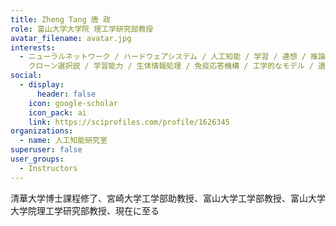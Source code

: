 ```yaml
---
title: Zheng Tang 唐 政
role: 富山大学大学院 理工学研究部教授
avatar_filename: avatar.jpg
interests:
  - ニューラルネットワーク / ハードウェアシステム / 人工知能 / 学習 / 連想 / 推論 / ファジィ推論 / 免疫的なネットワーク /
    クローン選択説 / 学習能力 / 生体情報処理 / 免疫応答機構 / 工学的なモデル / 遺伝 / パターン認識 /
social:
  - display:
      header: false
    icon: google-scholar
    icon_pack: ai
    link: https://sciprofiles.com/profile/1626345
organizations:
  - name: 人工知能研究室
superuser: false
user_groups:
  - Instructors
---
```

清華大学博士課程修了、宮崎大学工学部助教授、富山大学工学部教授、富山大学大学院理工学研究部教授、現在に至る